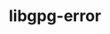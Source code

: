 ---
title: "libgpg-error"
layout: cache
categories: [package, develop]
meta: {"versions": ["1.50"], "compilers": ["gcc@=11.4.0", "gcc@=7.3.1", "gcc@=7.5.0", "gcc@=9.4.0", "oneapi@=2024.2.1"], "oss": ["amzn2", "ubuntu18.04", "ubuntu20.04", "ubuntu22.04"], "platforms": ["linux"], "targets": ["aarch64", "neoverse_n1", "neoverse_v1", "neoverse_v2", "ppc64le", "x86_64_v3"], "stacks": ["aws-isc", "aws-isc-aarch64", "e4s", "e4s-neoverse-v2", "e4s-neoverse_v1", "e4s-oneapi", "e4s-power", "radiuss", "root", "tutorial"], "num_specs": 26, "num_specs_by_stack": {"root": 26, "aws-isc-aarch64": 6, "aws-isc": 3, "radiuss": 3, "e4s-power": 3, "e4s-neoverse_v1": 2, "e4s-neoverse-v2": 3, "tutorial": 3, "e4s": 3, "e4s-oneapi": 3}}
spec_details: [{"hash": "sxm7bxivrbxjuikduimc3jk32mgdddn4", "compiler": "gcc@=7.3.1", "versions": ["1.50"], "os": "amzn2", "platform": "linux", "target": "aarch64", "variants": ["build_system=autotools", "patches=0b2a0ff"], "stacks": ["root", "aws-isc-aarch64"], "size": "-", "tarball": "https://binaries.spack.io/develop/build_cache/linux-amzn2-aarch64/gcc-7.3.1/libgpg-error-1.50/linux-amzn2-aarch64-gcc-7.3.1-libgpg-error-1.50-sxm7bxivrbxjuikduimc3jk32mgdddn4.spack"}, {"hash": "xbznsoro4cja254ivarwwph5ghdmmr42", "compiler": "gcc@=7.3.1", "versions": ["1.50"], "os": "amzn2", "platform": "linux", "target": "aarch64", "variants": ["build_system=autotools", "patches=0b2a0ff"], "stacks": ["root", "aws-isc-aarch64"], "size": "-", "tarball": "https://binaries.spack.io/develop/build_cache/linux-amzn2-aarch64/gcc-7.3.1/libgpg-error-1.50/linux-amzn2-aarch64-gcc-7.3.1-libgpg-error-1.50-xbznsoro4cja254ivarwwph5ghdmmr42.spack"}, {"hash": "eixiaqi6qpfqrgxllfrqmnfhyvui3egl", "compiler": "gcc@=7.3.1", "versions": ["1.50"], "os": "amzn2", "platform": "linux", "target": "aarch64", "variants": ["build_system=autotools", "patches=0b2a0ff"], "stacks": ["root", "aws-isc-aarch64"], "size": "-", "tarball": "https://binaries.spack.io/develop/build_cache/linux-amzn2-aarch64/gcc-7.3.1/libgpg-error-1.50/linux-amzn2-aarch64-gcc-7.3.1-libgpg-error-1.50-eixiaqi6qpfqrgxllfrqmnfhyvui3egl.spack"}, {"hash": "sqx4ahu3tfssskg36ihbl3hrl434yvqg", "compiler": "gcc@=7.3.1", "versions": ["1.50"], "os": "amzn2", "platform": "linux", "target": "neoverse_n1", "variants": ["build_system=autotools", "patches=0b2a0ff"], "stacks": ["root", "aws-isc-aarch64"], "size": "-", "tarball": "https://binaries.spack.io/develop/build_cache/linux-amzn2-neoverse_n1/gcc-7.3.1/libgpg-error-1.50/linux-amzn2-neoverse_n1-gcc-7.3.1-libgpg-error-1.50-sqx4ahu3tfssskg36ihbl3hrl434yvqg.spack"}, {"hash": "ryx6i45hxmrgi25k6esy6fjythwfpydw", "compiler": "gcc@=7.3.1", "versions": ["1.50"], "os": "amzn2", "platform": "linux", "target": "neoverse_n1", "variants": ["build_system=autotools", "patches=0b2a0ff"], "stacks": ["root", "aws-isc-aarch64"], "size": "-", "tarball": "https://binaries.spack.io/develop/build_cache/linux-amzn2-neoverse_n1/gcc-7.3.1/libgpg-error-1.50/linux-amzn2-neoverse_n1-gcc-7.3.1-libgpg-error-1.50-ryx6i45hxmrgi25k6esy6fjythwfpydw.spack"}, {"hash": "yrkii5vnbqmg5ifsxl2ukmqrxi2peari", "compiler": "gcc@=7.3.1", "versions": ["1.50"], "os": "amzn2", "platform": "linux", "target": "neoverse_n1", "variants": ["build_system=autotools", "patches=0b2a0ff"], "stacks": ["root", "aws-isc-aarch64"], "size": "-", "tarball": "https://binaries.spack.io/develop/build_cache/linux-amzn2-neoverse_n1/gcc-7.3.1/libgpg-error-1.50/linux-amzn2-neoverse_n1-gcc-7.3.1-libgpg-error-1.50-yrkii5vnbqmg5ifsxl2ukmqrxi2peari.spack"}, {"hash": "cwfvapapnn6fcu4q2js4fwmtvkk5aswg", "compiler": "gcc@=7.3.1", "versions": ["1.50"], "os": "amzn2", "platform": "linux", "target": "x86_64_v3", "variants": ["build_system=autotools", "patches=0b2a0ff"], "stacks": ["root", "aws-isc"], "size": "-", "tarball": "https://binaries.spack.io/develop/build_cache/linux-amzn2-x86_64_v3/gcc-7.3.1/libgpg-error-1.50/linux-amzn2-x86_64_v3-gcc-7.3.1-libgpg-error-1.50-cwfvapapnn6fcu4q2js4fwmtvkk5aswg.spack"}, {"hash": "yyumjhartomvi66zaozd55fbomjyymcm", "compiler": "gcc@=7.3.1", "versions": ["1.50"], "os": "amzn2", "platform": "linux", "target": "x86_64_v3", "variants": ["build_system=autotools", "patches=0b2a0ff"], "stacks": ["root", "aws-isc"], "size": "-", "tarball": "https://binaries.spack.io/develop/build_cache/linux-amzn2-x86_64_v3/gcc-7.3.1/libgpg-error-1.50/linux-amzn2-x86_64_v3-gcc-7.3.1-libgpg-error-1.50-yyumjhartomvi66zaozd55fbomjyymcm.spack"}, {"hash": "cz3nj3xylqibpwsllgtelib6bogf5jii", "compiler": "gcc@=7.3.1", "versions": ["1.50"], "os": "amzn2", "platform": "linux", "target": "x86_64_v3", "variants": ["build_system=autotools", "patches=0b2a0ff"], "stacks": ["root", "aws-isc"], "size": "-", "tarball": "https://binaries.spack.io/develop/build_cache/linux-amzn2-x86_64_v3/gcc-7.3.1/libgpg-error-1.50/linux-amzn2-x86_64_v3-gcc-7.3.1-libgpg-error-1.50-cz3nj3xylqibpwsllgtelib6bogf5jii.spack"}, {"hash": "axotgpuzd5txcxtfazxmqdft7uj27rsj", "compiler": "gcc@=7.5.0", "versions": ["1.50"], "os": "ubuntu18.04", "platform": "linux", "target": "x86_64_v3", "variants": ["build_system=autotools", "patches=0b2a0ff"], "stacks": ["root", "radiuss"], "size": "-", "tarball": "https://binaries.spack.io/develop/build_cache/linux-ubuntu18.04-x86_64_v3/gcc-7.5.0/libgpg-error-1.50/linux-ubuntu18.04-x86_64_v3-gcc-7.5.0-libgpg-error-1.50-axotgpuzd5txcxtfazxmqdft7uj27rsj.spack"}, {"hash": "sxnygx2dvhneyws6cedpv34fic2fuiey", "compiler": "gcc@=7.5.0", "versions": ["1.50"], "os": "ubuntu18.04", "platform": "linux", "target": "x86_64_v3", "variants": ["build_system=autotools", "patches=0b2a0ff"], "stacks": ["root", "radiuss"], "size": "-", "tarball": "https://binaries.spack.io/develop/build_cache/linux-ubuntu18.04-x86_64_v3/gcc-7.5.0/libgpg-error-1.50/linux-ubuntu18.04-x86_64_v3-gcc-7.5.0-libgpg-error-1.50-sxnygx2dvhneyws6cedpv34fic2fuiey.spack"}, {"hash": "rkzq77gnclk3zaai2cvr7amnlbqgg3r4", "compiler": "gcc@=7.5.0", "versions": ["1.50"], "os": "ubuntu18.04", "platform": "linux", "target": "x86_64_v3", "variants": ["build_system=autotools", "patches=0b2a0ff"], "stacks": ["root", "radiuss"], "size": "-", "tarball": "https://binaries.spack.io/develop/build_cache/linux-ubuntu18.04-x86_64_v3/gcc-7.5.0/libgpg-error-1.50/linux-ubuntu18.04-x86_64_v3-gcc-7.5.0-libgpg-error-1.50-rkzq77gnclk3zaai2cvr7amnlbqgg3r4.spack"}, {"hash": "xyh7ucln235e4bc67rq6aiwshm4rblu4", "compiler": "gcc@=9.4.0", "versions": ["1.50"], "os": "ubuntu20.04", "platform": "linux", "target": "ppc64le", "variants": ["build_system=autotools", "patches=0b2a0ff"], "stacks": ["root", "e4s-power"], "size": "-", "tarball": "https://binaries.spack.io/develop/build_cache/linux-ubuntu20.04-ppc64le/gcc-9.4.0/libgpg-error-1.50/linux-ubuntu20.04-ppc64le-gcc-9.4.0-libgpg-error-1.50-xyh7ucln235e4bc67rq6aiwshm4rblu4.spack"}, {"hash": "yjga2swbdyacabqseij3b6inlb5aeol5", "compiler": "gcc@=9.4.0", "versions": ["1.50"], "os": "ubuntu20.04", "platform": "linux", "target": "ppc64le", "variants": ["build_system=autotools", "patches=0b2a0ff"], "stacks": ["root", "e4s-power"], "size": "-", "tarball": "https://binaries.spack.io/develop/build_cache/linux-ubuntu20.04-ppc64le/gcc-9.4.0/libgpg-error-1.50/linux-ubuntu20.04-ppc64le-gcc-9.4.0-libgpg-error-1.50-yjga2swbdyacabqseij3b6inlb5aeol5.spack"}, {"hash": "2cvdogbw3eg7h2t2fb4z7bjhmmm6ec4f", "compiler": "gcc@=9.4.0", "versions": ["1.50"], "os": "ubuntu20.04", "platform": "linux", "target": "ppc64le", "variants": ["build_system=autotools", "patches=0b2a0ff"], "stacks": ["root", "e4s-power"], "size": "-", "tarball": "https://binaries.spack.io/develop/build_cache/linux-ubuntu20.04-ppc64le/gcc-9.4.0/libgpg-error-1.50/linux-ubuntu20.04-ppc64le-gcc-9.4.0-libgpg-error-1.50-2cvdogbw3eg7h2t2fb4z7bjhmmm6ec4f.spack"}, {"hash": "7omva54yeczkdbpaa2cxcpbevkzxbv5x", "compiler": "gcc@=11.4.0", "versions": ["1.50"], "os": "ubuntu22.04", "platform": "linux", "target": "neoverse_v1", "variants": ["build_system=autotools", "patches=0b2a0ff"], "stacks": ["root", "e4s-neoverse_v1"], "size": "-", "tarball": "https://binaries.spack.io/develop/build_cache/linux-ubuntu22.04-neoverse_v1/gcc-11.4.0/libgpg-error-1.50/linux-ubuntu22.04-neoverse_v1-gcc-11.4.0-libgpg-error-1.50-7omva54yeczkdbpaa2cxcpbevkzxbv5x.spack"}, {"hash": "owrhqobpht26ahbrm6u2cxd65m367ohe", "compiler": "gcc@=11.4.0", "versions": ["1.50"], "os": "ubuntu22.04", "platform": "linux", "target": "neoverse_v1", "variants": ["build_system=autotools", "patches=0b2a0ff"], "stacks": ["root", "e4s-neoverse_v1"], "size": "-", "tarball": "https://binaries.spack.io/develop/build_cache/linux-ubuntu22.04-neoverse_v1/gcc-11.4.0/libgpg-error-1.50/linux-ubuntu22.04-neoverse_v1-gcc-11.4.0-libgpg-error-1.50-owrhqobpht26ahbrm6u2cxd65m367ohe.spack"}, {"hash": "mtqnjevtkfoywzmf2khxy2idia2d2nrd", "compiler": "gcc@=11.4.0", "versions": ["1.50"], "os": "ubuntu22.04", "platform": "linux", "target": "neoverse_v2", "variants": ["build_system=autotools", "patches=0b2a0ff"], "stacks": ["root", "e4s-neoverse-v2"], "size": "-", "tarball": "https://binaries.spack.io/develop/build_cache/linux-ubuntu22.04-neoverse_v2/gcc-11.4.0/libgpg-error-1.50/linux-ubuntu22.04-neoverse_v2-gcc-11.4.0-libgpg-error-1.50-mtqnjevtkfoywzmf2khxy2idia2d2nrd.spack"}, {"hash": "zthbk34x5q427cg7he2wadpzxgut6ovi", "compiler": "gcc@=11.4.0", "versions": ["1.50"], "os": "ubuntu22.04", "platform": "linux", "target": "neoverse_v2", "variants": ["build_system=autotools", "patches=0b2a0ff"], "stacks": ["root", "e4s-neoverse-v2"], "size": "-", "tarball": "https://binaries.spack.io/develop/build_cache/linux-ubuntu22.04-neoverse_v2/gcc-11.4.0/libgpg-error-1.50/linux-ubuntu22.04-neoverse_v2-gcc-11.4.0-libgpg-error-1.50-zthbk34x5q427cg7he2wadpzxgut6ovi.spack"}, {"hash": "t74y4n63ndv7y7t656wb63xjn67owgay", "compiler": "gcc@=11.4.0", "versions": ["1.50"], "os": "ubuntu22.04", "platform": "linux", "target": "neoverse_v2", "variants": ["build_system=autotools", "patches=0b2a0ff"], "stacks": ["root", "e4s-neoverse-v2"], "size": "-", "tarball": "https://binaries.spack.io/develop/build_cache/linux-ubuntu22.04-neoverse_v2/gcc-11.4.0/libgpg-error-1.50/linux-ubuntu22.04-neoverse_v2-gcc-11.4.0-libgpg-error-1.50-t74y4n63ndv7y7t656wb63xjn67owgay.spack"}, {"hash": "u6kanjnn7y4coycq64tloduugpztpc76", "compiler": "gcc@=11.4.0", "versions": ["1.50"], "os": "ubuntu22.04", "platform": "linux", "target": "x86_64_v3", "variants": ["build_system=autotools", "patches=0b2a0ff"], "stacks": ["root", "tutorial", "e4s"], "size": "-", "tarball": "https://binaries.spack.io/develop/build_cache/linux-ubuntu22.04-x86_64_v3/gcc-11.4.0/libgpg-error-1.50/linux-ubuntu22.04-x86_64_v3-gcc-11.4.0-libgpg-error-1.50-u6kanjnn7y4coycq64tloduugpztpc76.spack"}, {"hash": "gpqabgr232kfmsmfps6bm4bx4zdfcb5b", "compiler": "gcc@=11.4.0", "versions": ["1.50"], "os": "ubuntu22.04", "platform": "linux", "target": "x86_64_v3", "variants": ["build_system=autotools", "patches=0b2a0ff"], "stacks": ["root", "tutorial", "e4s"], "size": "-", "tarball": "https://binaries.spack.io/develop/build_cache/linux-ubuntu22.04-x86_64_v3/gcc-11.4.0/libgpg-error-1.50/linux-ubuntu22.04-x86_64_v3-gcc-11.4.0-libgpg-error-1.50-gpqabgr232kfmsmfps6bm4bx4zdfcb5b.spack"}, {"hash": "d7mojglhrnluvos7v7qwdmdevluptrxv", "compiler": "gcc@=11.4.0", "versions": ["1.50"], "os": "ubuntu22.04", "platform": "linux", "target": "x86_64_v3", "variants": ["build_system=autotools", "patches=0b2a0ff"], "stacks": ["root", "tutorial", "e4s"], "size": "-", "tarball": "https://binaries.spack.io/develop/build_cache/linux-ubuntu22.04-x86_64_v3/gcc-11.4.0/libgpg-error-1.50/linux-ubuntu22.04-x86_64_v3-gcc-11.4.0-libgpg-error-1.50-d7mojglhrnluvos7v7qwdmdevluptrxv.spack"}, {"hash": "qqv5tlh7by5roeokvaxwysqedb5wb5wb", "compiler": "oneapi@=2024.2.1", "versions": ["1.50"], "os": "ubuntu22.04", "platform": "linux", "target": "x86_64_v3", "variants": ["build_system=autotools", "patches=0b2a0ff"], "stacks": ["root", "e4s-oneapi"], "size": "-", "tarball": "https://binaries.spack.io/develop/build_cache/linux-ubuntu22.04-x86_64_v3/oneapi-2024.2.1/libgpg-error-1.50/linux-ubuntu22.04-x86_64_v3-oneapi-2024.2.1-libgpg-error-1.50-qqv5tlh7by5roeokvaxwysqedb5wb5wb.spack"}, {"hash": "qhco7njzvd75j3v3ckxmyw24uzadrgw3", "compiler": "oneapi@=2024.2.1", "versions": ["1.50"], "os": "ubuntu22.04", "platform": "linux", "target": "x86_64_v3", "variants": ["build_system=autotools", "patches=0b2a0ff"], "stacks": ["root", "e4s-oneapi"], "size": "-", "tarball": "https://binaries.spack.io/develop/build_cache/linux-ubuntu22.04-x86_64_v3/oneapi-2024.2.1/libgpg-error-1.50/linux-ubuntu22.04-x86_64_v3-oneapi-2024.2.1-libgpg-error-1.50-qhco7njzvd75j3v3ckxmyw24uzadrgw3.spack"}, {"hash": "xwqi7ppyk2qsk2zqbxhhy4ayf6m7562i", "compiler": "oneapi@=2024.2.1", "versions": ["1.50"], "os": "ubuntu22.04", "platform": "linux", "target": "x86_64_v3", "variants": ["build_system=autotools", "patches=0b2a0ff"], "stacks": ["root", "e4s-oneapi"], "size": "-", "tarball": "https://binaries.spack.io/develop/build_cache/linux-ubuntu22.04-x86_64_v3/oneapi-2024.2.1/libgpg-error-1.50/linux-ubuntu22.04-x86_64_v3-oneapi-2024.2.1-libgpg-error-1.50-xwqi7ppyk2qsk2zqbxhhy4ayf6m7562i.spack"}]
---